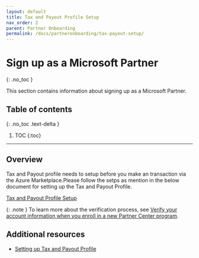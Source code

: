 ```yaml
---
layout: default
title: Tax and Payout Profile Setup
nav_order: 2
parent: Partner Onboarding
permalink: /docs/partneronboarding/tax-payout-setup/
---
```


# Sign up as a Microsoft Partner
{: .no_toc }

This section contains information about signing up as a Microsoft Partner.

## Table of contents
{: .no_toc .text-delta }

1. TOC
{:toc}

---

## Overview

Tax and Payout profile needs to setup before you make an transaction via the Azure Marketplace.Please follow the setps as mention in the below document for setting up the Tax and Payout Profile.

[Tax and Payout Profile Setup](/assets/docs/Tax%20&%20Payout%20Profile%20Setup.docx)

{: .note }
To learn more about the verification process, see [Verify your account information when you enroll in a new Partner Center program](https://learn.microsoft.com/en-us/partner-center/verification-responses).

## Additional resources

- [Setting up Tax and Payout Profile](https://learn.microsoft.com/en-us/partner-center/incentives-create-and-manage-your-payout-and-tax-profiles)
